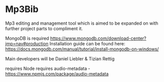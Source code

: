 # Mp3Bib
Mp3 editing and management tool which is aimed to be expanded on with further project parts to compliment it.

MongoDB is required
https://www.mongodb.com/download-center?jmp=nav#production
Installation guide can be found here:
https://docs.mongodb.com/manual/tutorial/install-mongodb-on-windows/

Main developers will be Daniel Liebler & Tizian Rettig

requires Node
requires audio-metadata - https://www.npmjs.com/package/audio-metadata

